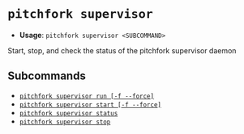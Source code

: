 # `pitchfork supervisor`

- **Usage**: `pitchfork supervisor <SUBCOMMAND>`

Start, stop, and check the status of the pitchfork supervisor daemon

## Subcommands

- [`pitchfork supervisor run [-f --force]`](/cli/supervisor/run.md)
- [`pitchfork supervisor start [-f --force]`](/cli/supervisor/start.md)
- [`pitchfork supervisor status`](/cli/supervisor/status.md)
- [`pitchfork supervisor stop`](/cli/supervisor/stop.md)
